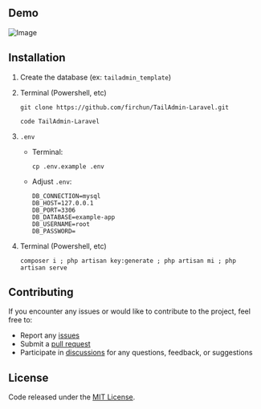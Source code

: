 ## Demo

![Image](https://github.com/user-attachments/assets/257c2d5a-b250-468b-bc34-0632a509e0c1)

## Installation

1. Create the database (ex: `tailadmin_template`)

2. Terminal (Powershell, etc)

    ```shell
    git clone https://github.com/firchun/TailAdmin-Laravel.git
    ```

    ```shell
    code TailAdmin-Laravel
    ```

3. `.env`

    - Terminal:
        ```shell
        cp .env.example .env
        ```
    - Adjust `.env`:
        ```shell
        DB_CONNECTION=mysql
        DB_HOST=127.0.0.1
        DB_PORT=3306
        DB_DATABASE=example-app
        DB_USERNAME=root
        DB_PASSWORD=
        ```

4. Terminal (Powershell, etc)
   ```shell
   composer i ; php artisan key:generate ; php artisan mi ; php artisan serve
   ```
      
## Contributing

If you encounter any issues or would like to contribute to the project, feel free to:

-   Report any [issues](https://github.com/firchun/TailAdmin-Laravel/issues)
-   Submit a [pull request](https://github.com/firchun/TailAdmin-Laravel/pulls)
-   Participate in [discussions](https://github.com/firchun/TailAdmin-Laravel/discussions) for any questions, feedback, or suggestions

## License

Code released under the [MIT License](https://github.com/firchun/TailAdmin-Laravel/blob/main/LICENSE).
